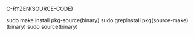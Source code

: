 C-RYZEN(SOURCE-CODE)


sudo make install pkg-source(binary)
sudo grepinstall pkg(source-make)(binary)
sudo source(binary)
  ```
